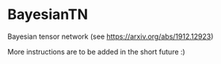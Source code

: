 # BayesianTN
Bayesian tensor network
(see https://arxiv.org/abs/1912.12923)

More instructions are to be added in the short future :)
